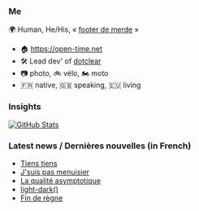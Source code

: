 ### Me

🌍 Human, He/His, « [footer de merde](https://open-time.net/post/2013/07/17/La-veritable-histoire-du-Footer-de-merde-) » 
* 🏠 https://open-time.net 
* 🛠️ Lead dev' of [dotclear](https://git.dotclear.org/dev/dotclear)
* 📷 photo, 🚲 vélo, 🏍️ moto 
* 🇫🇷 native, 🇬🇧 speaking, 🇪🇺 living

### Insights

[![GitHub Stats](https://github-readme-stats-sigma-five.vercel.app/api?username=franck-paul)](https://github.com/franck-paul)

### Latest news / Dernières nouvelles (in French)

<!-- BLOG-POST-LIST:START -->
- [Tiens tiens](https://open-time.net/post/2025/10/14/Tiens-tiens)
- [J&#39;suis pas menuisier](https://open-time.net/post/2025/10/13/J-suis-pas-menuisier)
- [La qualité asymptotique](https://open-time.net/post/2025/10/12/La-qualite-asymptotique)
- [light-dark&lpar;&rpar;](https://open-time.net/post/2025/10/11/light-dark)
- [Fin de règne](https://open-time.net/post/2025/10/10/Fin-de-regne)
<!-- BLOG-POST-LIST:END -->
